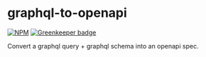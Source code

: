 # graphql-to-openapi

[![NPM](https://img.shields.io/npm/v/graphql-to-openapi.svg)](https://npmjs.com/graphql-to-openapi) [![Greenkeeper badge](https://badges.greenkeeper.io/schwer/graphql-to-openapi.svg)](https://greenkeeper.io/)

Convert a graphql query + graphql schema into an openapi spec.
